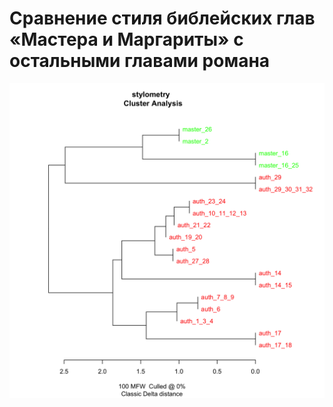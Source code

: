 # Сравнение стиля библейских глав «Мастера и Маргариты» с остальными главами романа

![График](delta.png)
